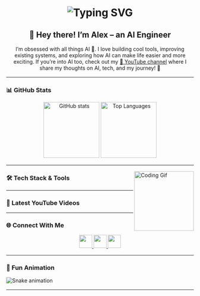 <!-- Typing Animation Header -->
<h1 align="center">
  <img src="https://readme-typing-svg.herokuapp.com?font=Fira+Code&pause=1000&color=FF0000&center=true&vCenter=true&width=500&lines=AI+Engineer+%7C+Tech+Enthusiast+%7C+Builder;Sharing+AI+Projects+%26+Ideas;Exploring+How+AI+Shapes+The+Future" alt="Typing SVG" />
</h1>

<h2 align="center">👋 Hey there! I’m <strong>Alex</strong> – an AI Engineer</h2>

<p align="center">
I’m obsessed with all things AI 🤖.  
I love building cool tools, improving existing systems, and exploring how AI can make life easier and more exciting.  
If you’re into AI too, check out my <a href="https://bit.ly/KodIQ" target="_blank">🎥 YouTube channel</a> where I share my thoughts on AI, tech, and my journey! 🚀
</p>

<hr style="margin: 16px 0;">


### 📊 GitHub Stats  

<div align="center" style="margin-bottom: 10px;">
  <img src="https://github-readme-stats.vercel.app/api?username=Alexmarco18&show_icons=true&theme=dracula&count_private=true" height="150" alt="GitHub stats" />
  <img src="https://github-readme-stats.vercel.app/api/top-langs?username=Alexmarco18&layout=compact&langs_count=6&theme=dracula" height="150" alt="Top Languages" />
</div>

<hr style="margin: 16px 0;">

<img align="right" height="160" src="https://i.imgflip.com/65efzo.gif" alt="Coding Gif" />

### 🛠️ Tech Stack & Tools  

<div align="left" style="margin-bottom: 10px;">
  <!-- icons... -->
</div>

<hr style="margin: 16px 0;">

### 🎥 Latest YouTube Videos

<!-- BEGIN YOUTUBE-CARDS -->
<!-- END YOUTUBE-CARDS -->

<hr style="margin: 16px 0;">

### 🌐 Connect With Me  

<div align="center" style="margin-bottom: 10px;">
  <a href="https://bit.ly/KodIQ" target="_blank">
    <img src="https://img.shields.io/badge/YouTube-FF0000?style=for-the-badge&logo=youtube&logoColor=white" height="35"/>
  </a>
  <a href="https://www.linkedin.com/in/alex-marco1820/" target="_blank">
    <img src="https://img.shields.io/badge/LinkedIn-0077B5?style=for-the-badge&logo=linkedin&logoColor=white" height="35"/>
  </a>
  <a href="mailto:marcoalex201804@gmail.com">
    <img src="https://img.shields.io/badge/Gmail-D14836?style=for-the-badge&logo=gmail&logoColor=white" height="35"/>
  </a>
</div>

<hr style="margin: 16px 0;">

### 🐍 Fun Animation  

<img src="https://raw.githubusercontent.com/Alexmarco18/Alexmarco18/output/snake.svg" alt="Snake animation" />

<hr style="margin: 16px 0;">
